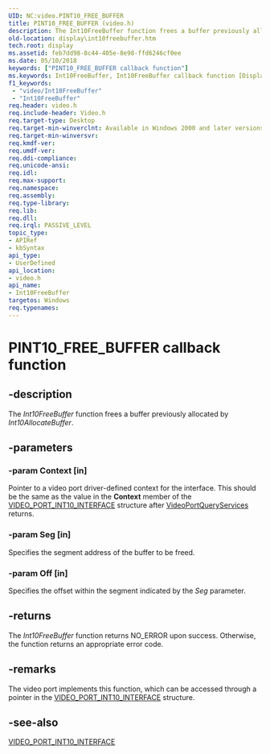 ```yaml
---
UID: NC:video.PINT10_FREE_BUFFER
title: PINT10_FREE_BUFFER (video.h)
description: The Int10FreeBuffer function frees a buffer previously allocated by Int10AllocateBuffer.
old-location: display\int10freebuffer.htm
tech.root: display
ms.assetid: feb7dd98-8c44-405e-8e98-ffd6246cf0ee
ms.date: 05/10/2018
keywords: ["PINT10_FREE_BUFFER callback function"]
ms.keywords: Int10FreeBuffer, Int10FreeBuffer callback function [Display Devices], PINT10_FREE_BUFFER, PINT10_FREE_BUFFER callback, VideoPort_Functions_607fc1f2-1d9a-48eb-97c2-a2cd510e3d78.xml, display.int10freebuffer, video/Int10FreeBuffer
f1_keywords:
 - "video/Int10FreeBuffer"
 - "Int10FreeBuffer"
req.header: video.h
req.include-header: Video.h
req.target-type: Desktop
req.target-min-winverclnt: Available in Windows 2000 and later versions of the Windows operating systems.
req.target-min-winversvr: 
req.kmdf-ver: 
req.umdf-ver: 
req.ddi-compliance: 
req.unicode-ansi: 
req.idl: 
req.max-support: 
req.namespace: 
req.assembly: 
req.type-library: 
req.lib: 
req.dll: 
req.irql: PASSIVE_LEVEL
topic_type:
- APIRef
- kbSyntax
api_type:
- UserDefined
api_location:
- video.h
api_name:
- Int10FreeBuffer
targetos: Windows
req.typenames: 
---
```


# PINT10_FREE_BUFFER callback function


## -description


The <i>Int10FreeBuffer</i> function frees a buffer previously allocated by <i>Int10AllocateBuffer</i>.


## -parameters




### -param Context [in]

Pointer to a video port driver-defined context for the interface. This should be the same as the value in the <b>Context</b> member of the <a href="https://docs.microsoft.com/windows-hardware/drivers/ddi/video/ns-video-_video_port_int10_interface">VIDEO_PORT_INT10_INTERFACE</a> structure after <a href="https://docs.microsoft.com/windows-hardware/drivers/ddi/video/nf-video-videoportqueryservices">VideoPortQueryServices</a> returns.


### -param Seg [in]

Specifies the segment address of the buffer to be freed.


### -param Off [in]

Specifies the offset within the segment indicated by the <i>Seg</i> parameter.


## -returns



The <i>Int10FreeBuffer</i> function returns NO_ERROR upon success. Otherwise, the function returns an appropriate error code.




## -remarks



The video port implements this function, which can be accessed through a pointer in the <a href="https://docs.microsoft.com/windows-hardware/drivers/ddi/video/ns-video-_video_port_int10_interface">VIDEO_PORT_INT10_INTERFACE</a> structure.




## -see-also




<a href="https://docs.microsoft.com/windows-hardware/drivers/ddi/video/ns-video-_video_port_int10_interface">VIDEO_PORT_INT10_INTERFACE</a>
 

 

